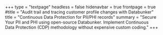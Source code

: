 +++
type = "textpage"
headless = false
hidenavbar = true
frontpage = true
#title = "Audit trail and tracing customer profile changes with Databunker"
title = "Continuous Data Protection for PII/PHI records"
summary = "Secure Your PII and PHI using open-source Databunker. Implement Continuous Data Protection (CDP) methodology without expensive custom coding."
+++
